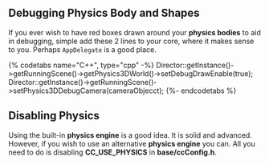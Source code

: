 ## Debugging Physics Body and Shapes
If you ever wish to have red boxes drawn around your __physics bodies__ to aid
in debugging, simple add these 2 lines to your core, where it makes sense to you.
Perhaps `AppDelegate` is a good place.

{% codetabs name="C++", type="cpp" -%}
Director::getInstance()->getRunningScene()->getPhysics3DWorld()->setDebugDrawEnable(true);
Director::getInstance()->getRunningScene()->setPhysics3DDebugCamera(cameraObjecct);
{%- endcodetabs %}

## Disabling Physics
Using the built-in __physics engine__ is a good idea. It is solid and advanced.
However, if you wish to use an alternative __physics engine__ you can. All you need
to do is disabling __CC_USE_PHYSICS__ in __base/ccConfig.h__.
